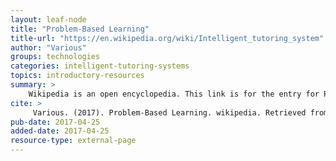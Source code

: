 ```yaml
---
layout: leaf-node
title: "Problem-Based Learning"
title-url: "https://en.wikipedia.org/wiki/Intelligent_tutoring_system"
author: "Various"
groups: technologies
categories: intelligent-tutoring-systems
topics: introductory-resources
summary: >
    Wikipedia is an open encyclopedia. This link is for the entry for Problem-Based Learning.
cite: >
     Various. (2017). Problem-Based Learning. wikipedia. Retrieved from: https://en.wikipedia.org/wiki/Problem-based_learning. April 25, 2017.
pub-date: 2017-04-25
added-date: 2017-04-25
resource-type: external-page
---
```

